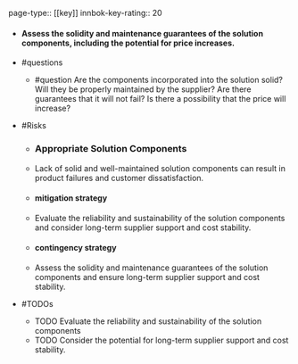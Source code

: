 page-type:: [[key]]
innbok-key-rating:: 20
- #### Assess the solidity and maintenance guarantees of the solution components, including the potential for price increases.
- #questions
  - #question Are the components incorporated into the solution solid? Will they be properly maintained by the supplier? Are there guarantees that it will not fail? Is there a possibility that the price will increase?
- #Risks

  - ### Appropriate Solution Components
  - Lack of solid and well-maintained solution components can result in product failures and customer dissatisfaction.
  - #### mitigation strategy
  - Evaluate the reliability and sustainability of the solution components and consider long-term supplier support and cost stability.
  - #### contingency strategy
  - Assess the solidity and maintenance guarantees of the solution components and ensure long-term supplier support and cost stability.
- #TODOs
  - TODO Evaluate the reliability and sustainability of the solution components
  - TODO  Consider the potential for long-term supplier support and cost stability.



